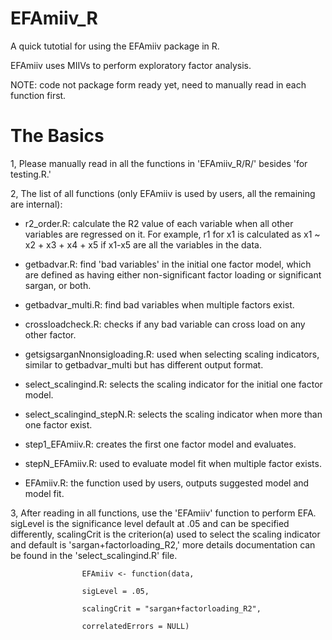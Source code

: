 # EFAmiiv_R

A quick tutotial for using the EFAmiiv package in R.

EFAmiiv uses MIIVs to perform exploratory factor analysis. 

NOTE: code not package form ready yet, need to manually read in each function first. 

# The Basics

1, Please manually read in all the functions in 'EFAmiiv_R/R/' besides 'for testing.R.' 

2, The list of all functions (only EFAmiiv is used by users, all the remaining are internal):

- r2_order.R: calculate the R2 value of each variable when all other variables are regressed on it. For example, r1 for x1 is calculated as x1 ~ x2 + x3 + x4 + x5 if x1-x5 are all the variables in the data.

- getbadvar.R: find 'bad variables' in the initial one factor model, which are defined as having either non-significant factor loading or significant sargan, or both.

- getbadvar_multi.R: find bad variables when multiple factors exist.

- crossloadcheck.R: checks if any bad variable can cross load on any other factor.

- getsigsarganNnonsigloading.R: used when selecting scaling indicators, similar to getbadvar_multi but has different output format.

- select_scalingind.R: selects the scaling indicator for the initial one factor model.

- select_scalingind_stepN.R: selects the scaling indicator when more than one factor exist.

- step1_EFAmiiv.R: creates the first one factor model and evaluates.

- stepN_EFAmiiv.R: used to evaluate model fit when multiple factor exists.

- EFAmiiv.R: the function used by users, outputs suggested model and model fit.

3, After reading in all functions, use the 'EFAmiiv' function to perform EFA. sigLevel is the significance level default at .05 and can be specified differently,
scalingCrit is the criterion(a) used to select the scaling indicator and default is 'sargan+factorloading_R2,' more details documentation can be found in the
'select_scalingind.R' file.

                    EFAmiiv <- function(data,
 
                    sigLevel = .05,
                    
                    scalingCrit = "sargan+factorloading_R2",
                    
                    correlatedErrors = NULL)
                    
             
  

  
